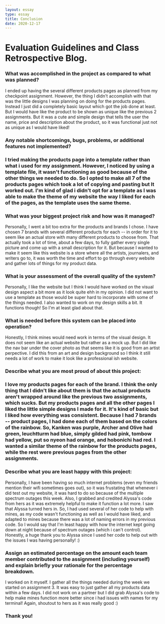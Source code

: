 ```yaml
---
layout: essay
type: essay
title: Conclusion
date: 2020-12-17
---
```

<h1>Evaluation Guidelines and Class Retrospective Blog.</h1>

<h3>What was accomplished in the project as compared to what was planned?</h3>
<p>I ended up having the several different products pages as planned from my checkpoint assignment. However, the thing I didn't accomplish with that was the little designs I was planning on doing for the products pages. Instead I just did a completely basic layout which got the job done at least. But I would have like the product to be shown as unique like the previous 2 assignments. But it was a cute and simple design that tells the user the name, price and description about the product, so it was functional just not as unique as I would have liked! </p>

<h3>Any notable shortcomings, bugs, problems, or additional features not implemented?<h3>
<p>I tried making the products page into a template rather than what i used for my assignment. However, I noticed by using a template file, it wasn't functioning as good because of the other things we needed to do. So I opted to make all 7 of the products pages which took a lot of copying and pasting but It worked out. I'm kind of glad i didn't opt for a template as I was able to make the theme of my website the way I liked for each of the pages, as the template uses the same theme.</p>
  
<h3>What was your biggest project risk and how was it managed?</h3>
<p>Personally, I went a bit too extra for the products and brands I chose. I have chosen 7 brands with several different products for each -- in order for it to seem like an actual store with many different products to choose from. That actually took a lot of time, about a few days, to fully gather every single picture and come up with a small description for it. But because I wanted to make it seem like this website is a store where all the artists, journalers, and writers go to, it was worth the time and effort to go through every website and gather lots of things for my product data.</p>

<h3>What is your assessment of the overall quality of the system?</h3>
<p>Personally, I like the website but I think I would have worked on the visual design aspect a bit more as it look quite ehh in my opinion. I did not want to use a template as those would be super hard to incorporate with some of the things needed. I also wanted to work on my design skills a bit. It functions though! So I'm at least glad about that.</p>

<h3>What is needed before this system can be placed into operation?</h3>
<p>Honestly, I think mines would need work in terms of the visual design. It does not seem like an actual website but rather as a mock up. But I did like the nav bar under the cover photo as that seems like it is good from an artist perpective. I did this from an art and design background so I think it still needs a lot of work to make it look like a professional ish website.</p>

<h3>Describe what you are most proud of about this project:<h3>
<p>I love my products pages for each of the brand. I think the only thing that I didn't like about them is that the actual products aren't wrapped around like the previous two assignments, which sucks. But my products pages and all the other pages I liked the little simple designs I made for it. It's kind of basic but I liked how everything was consistent. Because I had 7 brands -- product pages, I had done each of them based on the colors of the rainbow. So, Kanken was purple, Archer and Olive had green, leuchtturm had blue, simply gilded had pink, tombow had yellow, put so nyeon had orange, and hobonichi had red. I wanted a similar theme of the rainbow for the products pages, while the rest were previous pages from the other assignments. </p>

<h3>Describe what you are least happy with this project:</h3>
<p>Personally, I have been having so much internet problems (even my friends mention their wifi sometimes goes out), so it was frustating that whenever i did test out my website, it was hard to do so because of the multiple spectrum outages this week. Also, I grabbed and credited Alyssa's code from hers as it was extremely helpful to make it function a lot more. I saw that Alyssa turned hers in. So, I had used several of her code to help with mines, as my code wasn't functioning as well as I would have liked, and adapted to mines because there was a lot of naming errors in my previous code. So I would say that I'm least happy with how the internet kept going down at night because of spectrum outages (which i can't control). Honestly, a huge thank you to Alyssa since I used her code to help out with the issues I was having personally! :) </p>

<h3>Assign an estimated percentage on the amount each team member contributed to the assignment (including yourself) and explain briefly your rationale for the percentage breakdown.</h3>
<p> I worked on it myself. I gather all the things needed during the week we started on assignment 3. It was easy to just gather all my products data within a few days. I did not work on a partner but I did grab Alyssa's code to help make mines function more better since i had issues with names for my terminal! Again, shoutout to hers as it was really good :) <p>

<h3>Thank you! </h3>

